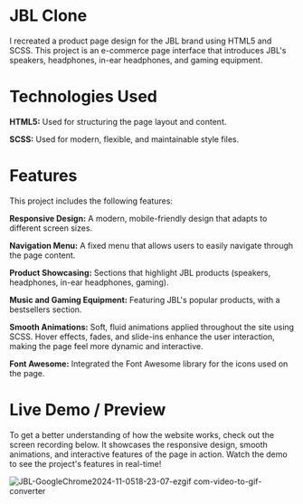 # JBL Clone
I recreated a product page design for the JBL brand using HTML5 and SCSS. This project is an e-commerce page interface that introduces JBL's speakers, headphones, in-ear headphones, and gaming equipment.

# Technologies Used
**HTML5:** Used for structuring the page layout and content.

**SCSS:** Used for modern, flexible, and maintainable style files.

# Features
This project includes the following features:

**Responsive Design:** A modern, mobile-friendly design that adapts to different screen sizes.

**Navigation Menu:** A fixed menu that allows users to easily navigate through the page content.

**Product Showcasing:** Sections that highlight JBL products (speakers, headphones, in-ear headphones, gaming).

**Music and Gaming Equipment:** Featuring JBL's popular products, with a bestsellers section.

**Smooth Animations:** Soft, fluid animations applied throughout the site using SCSS. Hover effects, fades, and slide-ins enhance the user interaction, making the page feel more dynamic and interactive.

**Font Awesome:** Integrated the Font Awesome library for the icons used on the page.

# Live Demo / Preview
To get a better understanding of how the website works, check out the screen recording below. It showcases the responsive design, smooth animations, and interactive features of the page in action.
Watch the demo to see the project's features in real-time! 

![JBL-GoogleChrome2024-11-0518-23-07-ezgif com-video-to-gif-converter](https://github.com/user-attachments/assets/a09594bc-6baf-4a61-86e7-f45eed227ead)

